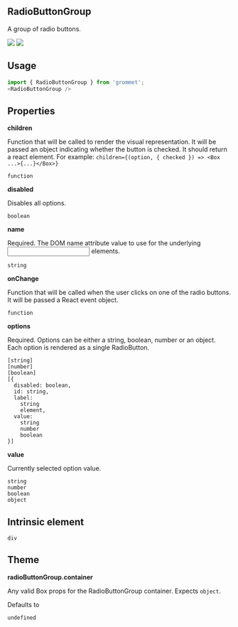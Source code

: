 ## RadioButtonGroup
A group of radio buttons.

[![](https://cdn-images-1.medium.com/fit/c/120/120/1*TD1P0HtIH9zF0UEH28zYtw.png)](https://storybook.grommet.io/?selectedKind=RadioButtonGroup&full=0&addons=0&stories=1&panelRight=0) [![](https://codesandbox.io/static/img/play-codesandbox.svg)](https://codesandbox.io/s/github/grommet/grommet-sandbox?initialpath=/radiobuttongroup&module=%2Fsrc%2FRadioButtonGroup.js)
## Usage

```javascript
import { RadioButtonGroup } from 'grommet';
<RadioButtonGroup />
```

## Properties

**children**

Function that will be called to render the visual representation.
      It will be passed an object indicating whether the button is checked. It
      should return a react element.
      For example:
      `children={(option, { checked }) => <Box ...>{...}</Box>}`
      

```
function
```

**disabled**

Disables all options.

```
boolean
```

**name**

Required. The DOM name attribute value to use for the underlying <input/> 
      elements.

```
string
```

**onChange**

Function that will be called when the user clicks on one of the radio
      buttons. It will be passed a React event object.

```
function
```

**options**

Required. Options can be either a string, boolean, number 
      or an object. Each option is rendered as a single RadioButton.

```
[string]
[number]
[boolean]
[{
  disabled: boolean,
  id: string,
  label: 
    string
    element,
  value: 
    string
    number
    boolean
}]
```

**value**

Currently selected option value.

```
string
number
boolean
object
```
  
## Intrinsic element

```
div
```
## Theme
  
**radioButtonGroup.container**

Any valid Box props for the RadioButtonGroup container. Expects `object`.

Defaults to

```
undefined
```
